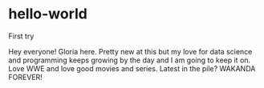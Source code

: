 # hello-world
First try

Hey everyone! Gloria here.
Pretty new at this but my love for data science and programming keeps growing by the day and I am going to keep it on.
Love WWE and love good movies and series.
Latest in the pile? WAKANDA FOREVER!
